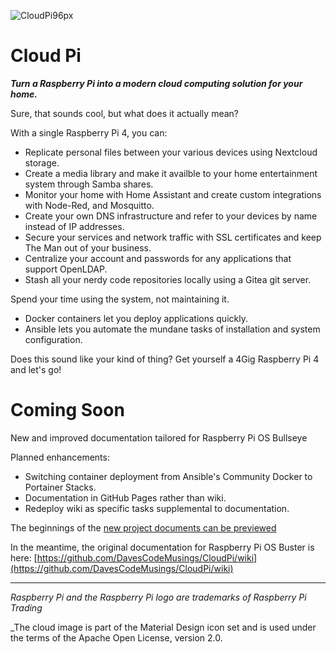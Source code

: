 ![CloudPi96px](https://user-images.githubusercontent.com/61114342/143793486-bddc69bb-c5c9-424e-be90-b5d9c28f9b8c.png)

# Cloud Pi

**_Turn a Raspberry Pi into a modern cloud computing solution for your home._**

Sure, that sounds cool, but what does it actually mean?

With a single Raspberry Pi 4, you can:
* Replicate personal files between your various devices using Nextcloud storage.
* Create a media library and make it availble to your home entertainment system through Samba shares.
* Monitor your home with Home Assistant and create custom integrations with Node-Red, and Mosquitto.
* Create your own DNS infrastructure and refer to your devices by name instead of IP addresses.
* Secure your services and network traffic with SSL certificates and keep The Man out of your business.
* Centralize your account and passwords for any applications that support OpenLDAP.
* Stash all your nerdy code repositories locally using a Gitea git server.

Spend your time using the system, not maintaining it.
* Docker containers let you deploy applications quickly.
* Ansible lets you automate the mundane tasks of installation and system configuration.

Does this sound like your kind of thing? Get yourself a 4Gig Raspberry Pi 4 and let's go!

# Coming Soon
New and improved documentation tailored for Raspberry Pi OS Bullseye

Planned enhancements:
* Switching container deployment from Ansible's Community Docker to Portainer Stacks.
* Documentation in GitHub Pages rather than wiki.
* Redeploy wiki as specific tasks supplemental to documentation.

The beginnings of the [new project documents can be previewed](motivation.md)

In the meantime, the original documentation for Raspberry Pi OS Buster is here: [https://github.com/DavesCodeMusings/CloudPi/wiki](https://github.com/DavesCodeMusings/CloudPi/wiki)

___

_Raspberry Pi and the Raspberry Pi logo are trademarks of Raspberry Pi Trading_

_The cloud image is part of the Material Design icon set and is used under the terms of the Apache Open License, version 2.0.
